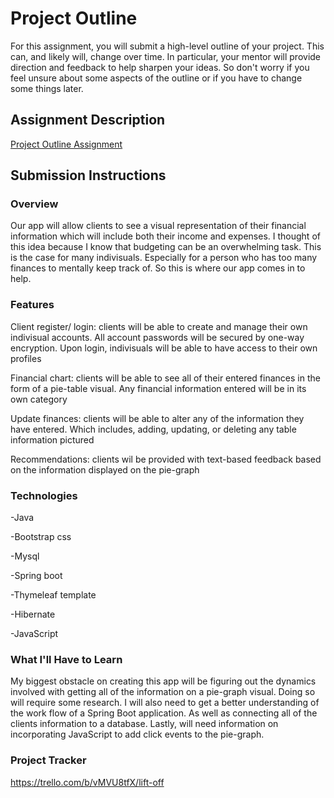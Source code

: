 # Project Outline
For this assignment, you will submit a high-level outline of your project. This can, and likely will, change over time. In particular, your mentor will provide direction and feedback to help sharpen your ideas. So don't worry if you feel unsure about some aspects of the outline or if you have to change some things later.

## Assignment Description
[Project Outline Assignment](https://education.launchcode.org/liftoff/modules/assignments/project-outline)

## Submission Instructions

### Overview
   Our app will allow clients to see a visual representation of their financial information  which will include both 
 their income and expenses. 
    I thought of this idea because I know that budgeting can be an overwhelming task. This is the case for many 
indivisuals. Especially for a person who has too many finances to mentally keep track of. So this is where our app comes
in to help. 

### Features
 Client register/ login: clients will be able to create and manage their own indivisual accounts. All account passwords 
will be secured by one-way encryption. Upon login, indivisuals will be able to have access to their own profiles 

 Financial chart: clients will be able to see all of their entered finances in the form of a pie-table visual. Any 
financial information entered will be in its own category

 Update finances: clients will be able to alter any of the information they have entered. Which includes, 
adding, updating, or deleting any table information pictured

 Recommendations: clients wil be provided with text-based feedback based on the information displayed on the pie-graph


### Technologies
 -Java

 -Bootstrap css

 -Mysql

 -Spring boot

 -Thymeleaf template

 -Hibernate

 -JavaScript
 
### What I'll Have to Learn
   My biggest obstacle on creating this app will be figuring out the dynamics involved with getting all of the 
information on a pie-graph visual. Doing so will require some research.
   I will also need to get a better understanding of the work flow of a Spring Boot application. As well
as connecting all of the clients information to a database. 
   Lastly, will need information on incorporating JavaScript to add click events to the pie-graph.

### Project Tracker
https://trello.com/b/vMVU8tfX/lift-off

